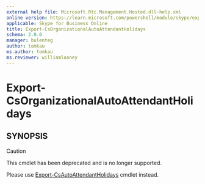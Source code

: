 ```yaml
---
external help file: Microsoft.Rtc.Management.Hosted.dll-help.xml
online version: https://learn.microsoft.com/powershell/module/skype/export-csorganizationalautoattendantholidays
applicable: Skype for Business Online
title: Export-CsOrganizationalAutoAttendantHolidays
schema: 2.0.0
manager: bulenteg
author: tomkau
ms.author: tomkau
ms.reviewer: williamlooney
---
```


# Export-CsOrganizationalAutoAttendantHolidays

## SYNOPSIS
> [!CAUTION]
> This cmdlet has been deprecated and is no longer supported.
> 
> Please use [Export-CsAutoAttendantHolidays](Export-CsAutoAttendantHolidays.md) cmdlet instead.
